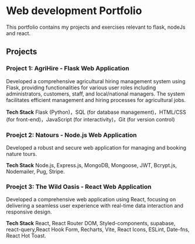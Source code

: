 # Web development Portfolio
This portfolio contains my projects and exercises relevant to flask, nodeJs and react.

## Projects

### Project 1: AgriHire - Flask Web Application
Developed a comprehensive agricultural hiring management system using Flask, providing functionalities for various user roles including administrators, customers, staff, and local/national managers. The system facilitates efficient management and hiring processes for agricultural jobs.

**Tech Stack**
Flask (Python)，SQL (for database management)，HTML/CSS (for front-end)，JavaScript (for interactivity)，Git (for version control)

### Proejct 2: Natours - Node.js Web Application
Developed a robust and secure web application for managing and booking nature tours.

**Tech Stack**
Node.js, Express.js, MongoDB, Mongoose, JWT, Bcrypt.js, Nodemailer, Pug, Stripe.

### Proejct 3: The Wild Oasis - React Web Application
Developed a comprehensive web application using React, focusing on delivering a seamless user experience with real-time data interaction and responsive design.

**Tech Stack**
React, React Router DOM, Styled-components, supabase, react-query,React Hook Form, Recharts, Vite, React Icons, ESLint, Date-fns, React Hot Toast.
